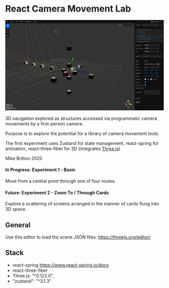 
# React Camera Movement Lab

![](scene-02.png?raw=true)

3D navigation explored as structures accessed via programmatic camera movements by a first-person camera.

Purpose is to explore the potential for a library of camera movement tools.

The first experiment uses Zustand for state management, react-spring for animation, react-three-fiber for 3D (integrates [Three.js](https://threejs.org/))

Mike Britton 2020

#### In Progress: Experiment 1 - Basic
Move from a central point through one of four routes.

#### Future: Experiment 2 - Zoom To / Through Cards
Explore a scattering of screens arranged in the manner of cards flung into 3D space.

## General

Use this editor to load the scene JSON files:
https://threejs.org/editor/

## Stack

- react-spring https://www.react-spring.io/docs
- react-three-fiber 
- Three.js: "^0.122.0",
- "zustand": "^3.1.3"
